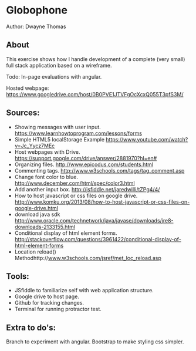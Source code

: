 Globophone
================
Author: Dwayne Thomas

About
-----
This exercise shows how I handle development of a complete (very small) full stack application based on a wireframe.

Todo:
In-page evaluations with angular.

Hosted webpage:
https://www.googledrive.com/host/0B0PVE1JTVFgOcXcxQ055T3pfS3M/

Sources:
-------
* Showing messages with user input. https://www.learnhowtoprogram.com/lessons/forms
* Simple HTML5 localStorage Example https://www.youtube.com/watch?v=Jc_Yycz7MEc
* Host webpages with Drive. https://support.google.com/drive/answer/2881970?hl=en#
* Organizing files. http://www.epicodus.com/students.html
* Commenting tags. http://www.w3schools.com/tags/tag_comment.asp
* Change font color to blue. http://www.december.com/html/spec/color3.html
* Add another input box. http://jsfiddle.net/jaredwilli/tZPg4/4/
* How to host javascript or css files on google drive. http://www.komku.org/2013/08/how-to-host-javascript-or-css-files-on-google-drive.html
* download java sdk http://www.oracle.com/technetwork/java/javase/downloads/jre8-downloads-2133155.html
* Conditional display of html element forms. http://stackoverflow.com/questions/3961422/conditional-display-of-html-element-forms
* Location reload() Methodhttp://www.w3schools.com/jsref/met_loc_reload.asp

Tools:
------
* JSfiddle to familiarize self with web application structure.
* Google drive to host page.
* Github for tracking changes.
* Terminal for running protractor test.

Extra to do's:
-------------
Branch to experiment with angular.
Bootstrap to make styling css simpler.
